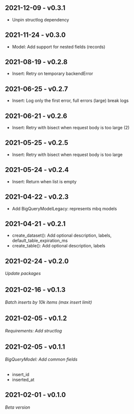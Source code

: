 ## 2021-12-09 - v0.3.1
 - Unpin structlog dependency

## 2021-11-24 - v0.3.0
 - Model: Add support for nested fields (records)

## 2021-08-19 - v0.2.8
 - Insert: Retry on temporary backendError

## 2021-06-25 - v0.2.7
 - Insert: Log only the first error, full errors (large) break logs

## 2021-06-21 - v0.2.6
 - Insert: Retry with bisect when request body is too large (2)

## 2021-05-25 - v0.2.5
 - Insert: Retry with bisect when request body is too large

## 2021-05-24 - v0.2.4
 - Insert: Return when list is empty

## 2021-04-22 - v0.2.3
 - Add BigQueryModelLegacy: represents mbq models

## 2021-04-21 - v0.2.1
 - create_dataset(): Add optional description, labels, default_table_expiration_ms
 - create_table(): Add optional description, labels

## 2021-02-24 - v0.2.0
###### Update packages

## 2021-02-16 - v0.1.3
###### Batch inserts by 10k items (max insert limit)

## 2021-02-05 - v0.1.2
###### Requirements: Add structlog

## 2021-02-05 - v0.1.1
###### BigQueryModel: Add common fields

 - insert_id
 - inserted_at

## 2021-02-01 - v0.1.0
###### Beta version
